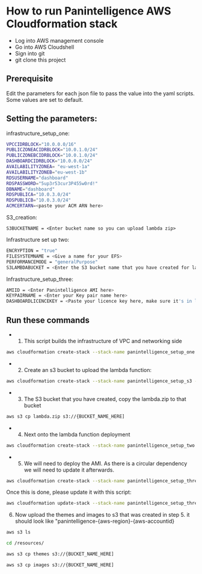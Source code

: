 # How to run Panintelligence AWS Cloudformation stack

- Log into AWS management console
- Go into AWS Cloudshell
- Sign into git 
- git clone this project


## Prerequisite 
Edit the parameters for each json file to pass the value into the yaml scripts. Some values are set to default.

## Setting the parameters:
infrastructure_setup_one:
```BASH
VPCCIDRBLOCK="10.0.0.0/16"
PUBLICZONEACIDRBLOCK="10.0.1.0/24"
PUBLICZONEBCIDRBLOCK="10.0.1.0/24"
DASHBOARDCIDRBLOCK="10.0.0.0/24"
AVAILABILITYZONEA= "eu-west-1a"
AVAILABILITYZONEB="eu-west-1b"
RDSUSERNAME="dashboard"
RDSPASSWORD="5up3r53cur3P455w0rd!"
DBNAME="dashboard"
RDSPUBLICA="10.0.3.0/24"
RDSPUBLICB="10.0.3.0/24"
ACMCERTARN=<paste your ACM ARN here>
```
S3_creation:
```
S3BUCKETNAME = <Enter bucket name so you can upload lambda zip>
```

Infrastructure set up two: 
```BASH
ENCRYPTION = "true"
FILESYSTEMNAME = <Give a name for your EFS>
PERFORMANCEMODE = "generalPurpose"
S3LAMBDABUCKET = <Enter the S3 bucket name that you have created for lambda zip>
```
Infrastructure_setup_three: 

```BASH
AMIID = <Enter Panintelligence AMI here>
KEYPAIRNAME = <Enter your Key pair name here>
DASHBOARDLICENCEKEY = <Paste your licence key here, make sure it's in line>
```
## Run these commands 

- 1) This script builds the infrastructure of VPC and networking side
``` BASH
aws cloudformation create-stack --stack-name panintelligence_setup_one --template-body file://infrastructure_setup_one.yaml --parameters file://setup_one_parameters.json --capabilities CAPABILITY_NAMED_IAM
```

- 2) Create an s3 bucket to upload the lambda function:

```BASH
aws cloudformation create-stack --stack-name panintelligence_setup_s3 --template-body file://s3_creation.yaml --parameters file://s3_parameters.json --capabilities CAPABILITY_NAMED_IAM
```
- 3) The S3 bucket that you have created, copy the lambda.zip to that bucket

```BASH
aws s3 cp lambda.zip s3://{BUCKET_NAME_HERE]
```

- 4) Next onto the lambda function deployment

```BASH
aws cloudformation create-stack --stack-name panintelligence_setup_two --template-body file://infrastructure_setup_two.yml --parameters file://setup_two_parameters.json --capabilities CAPABILITY_NAMED_IAM
```

- 5) We will need to deploy the AMI. As there is a circular dependency we will need to update it afterwards. 
```BASH
aws cloudformation create-stack --stack-name panintelligence_setup_three --template-body file://infrastructure_setup_three.yml --parameters file://setup_three_parameters.json --capabilities CAPABILITY_NAMED_IAM
```
Once this is done, please update it with this script:
```BASH
aws cloudformation update-stack --stack-name panintelligence_setup_three --template-body file://infrastructure_setup_three_update.yml --parameters file://setup_three_parameters.json --capabilities CAPABILITY_NAMED_IAM
```

6) Now upload the themes and images to s3 that was created in step 5.
it should look like "panintelligence-{aws-region}-{aws-accountid}
```BASH
aws s3 ls
```
```BASH
cd /resources/
```
```BASH
aws s3 cp themes s3://{BUCKET_NAME_HERE]
```
```BASH
aws s3 cp images s3://{BUCKET_NAME_HERE]
```







